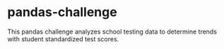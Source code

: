 # pandas-challenge
This pandas challenge analyzes school testing data to determine trends with student standardized test scores.

